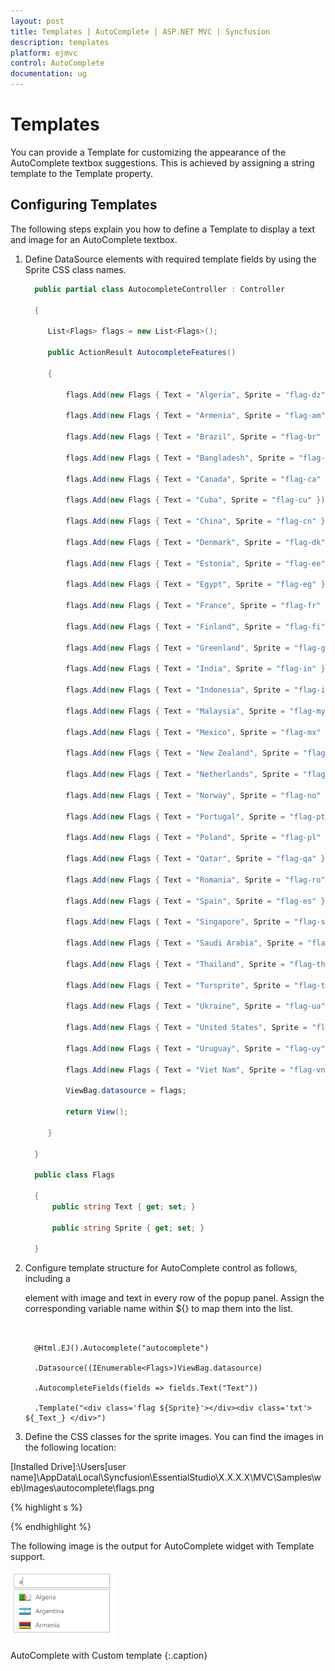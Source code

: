 ```yaml
---
layout: post
title: Templates | AutoComplete | ASP.NET MVC | Syncfusion
description: templates
platform: ejmvc
control: AutoComplete
documentation: ug
---
```


# Templates

You can provide a Template for customizing the appearance of the AutoComplete textbox suggestions. This is achieved by assigning a string template to the Template property.

## Configuring Templates

The following steps explain you how to define a Template to display a text and image for an AutoComplete textbox.


1. Define DataSource elements with required template fields by using the Sprite CSS class names.


   ~~~ csharp
     public partial class AutocompleteController : Controller

     {

        List<Flags> flags = new List<Flags>();

        public ActionResult AutocompleteFeatures()

        {

			flags.Add(new Flags { Text = "Algeria", Sprite = "flag-dz" });

			flags.Add(new Flags { Text = "Armenia", Sprite = "flag-am" });

			flags.Add(new Flags { Text = "Brazil", Sprite = "flag-br" });

			flags.Add(new Flags { Text = "Bangladesh", Sprite = "flag-bd" });

			flags.Add(new Flags { Text = "Canada", Sprite = "flag-ca" });

			flags.Add(new Flags { Text = "Cuba", Sprite = "flag-cu" });

			flags.Add(new Flags { Text = "China", Sprite = "flag-cn" });

			flags.Add(new Flags { Text = "Denmark", Sprite = "flag-dk" });

			flags.Add(new Flags { Text = "Estonia", Sprite = "flag-ee" });

			flags.Add(new Flags { Text = "Egypt", Sprite = "flag-eg" });

			flags.Add(new Flags { Text = "France", Sprite = "flag-fr" });

			flags.Add(new Flags { Text = "Finland", Sprite = "flag-fi" });

			flags.Add(new Flags { Text = "Greenland", Sprite = "flag-gl" });

			flags.Add(new Flags { Text = "India", Sprite = "flag-in" });

			flags.Add(new Flags { Text = "Indonesia", Sprite = "flag-id" });

			flags.Add(new Flags { Text = "Malaysia", Sprite = "flag-my" });

			flags.Add(new Flags { Text = "Mexico", Sprite = "flag-mx" });

			flags.Add(new Flags { Text = "New Zealand", Sprite = "flag-nz" });

			flags.Add(new Flags { Text = "Netherlands", Sprite = "flag-nl" });

			flags.Add(new Flags { Text = "Norway", Sprite = "flag-no" });

			flags.Add(new Flags { Text = "Portugal", Sprite = "flag-pt" });

			flags.Add(new Flags { Text = "Poland", Sprite = "flag-pl" });

			flags.Add(new Flags { Text = "Qatar", Sprite = "flag-qa" });

			flags.Add(new Flags { Text = "Romania", Sprite = "flag-ro" });

			flags.Add(new Flags { Text = "Spain", Sprite = "flag-es" });

			flags.Add(new Flags { Text = "Singapore", Sprite = "flag-sg" });

			flags.Add(new Flags { Text = "Saudi Arabia", Sprite = "flag-sa" });

			flags.Add(new Flags { Text = "Thailand", Sprite = "flag-th" });

			flags.Add(new Flags { Text = "Tursprite", Sprite = "flag-tr" });

			flags.Add(new Flags { Text = "Ukraine", Sprite = "flag-ua" });

			flags.Add(new Flags { Text = "United States", Sprite = "flag-us" });

			flags.Add(new Flags { Text = "Uruguay", Sprite = "flag-uy" });

			flags.Add(new Flags { Text = "Viet Nam", Sprite = "flag-vn" });

			ViewBag.datasource = flags;

			return View();

		} 

     }

     public class Flags

     {
		 public string Text { get; set; }

		 public string Sprite { get; set; }

     } 

   ~~~
   

2. Configure template structure for AutoComplete control as follows, including a <div> element with image and text in every row of the popup panel. Assign the corresponding variable name within ${<field name>} to map them into the list.


   ~~~ cshtml


     @Html.EJ().Autocomplete("autocomplete")

     .Datasource((IEnumerable<Flags>)ViewBag.datasource)

     .AutocompleteFields(fields => fields.Text("Text"))

     .Template("<div class='flag ${Sprite}'></div><div class='txt'> ${_Text_} </div>")

   ~~~
   

3. Define the CSS classes for the sprite images. You can find the images in the following location:

[Installed Drive]:\Users\[user name]\AppData\Local\Syncfusion\EssentialStudio\X.X.X.X\MVC\Samples\web\Images\autocomplete\flags.png

{% highlight s %}

<style type="text/s">

	/* Sprite s for country flags */

	.flag

	{

		background: url("Styles/flags.png") no-repeat;

		float: left;

		height: 15px;

		margin-right: 10px;

		margin-top: 3px;

		width: 25px;

	}

	.flag.flag-am {background-position: -25px 0}

	.flag.flag-ar {background-position: -50px 0}

	.flag.flag-bd {background-position: -75px 0}

	.flag.flag-br {background-position: -100px 0}

	.flag.flag-ca {background-position: -125px 0}

	.flag.flag-cn {background-position: 0 -15px}

	.flag.flag-cu {background-position: -25px -15px}

	.flag.flag-dk {background-position: -50px -15px}

	.flag.flag-dz {background-position: -75px -15px}

	.flag.flag-ee {background-position: -100px -15px}

	.flag.flag-eg {background-position: -125px -15px}

	.flag.flag-es {background-position: 0 -30px}

	.flag.flag-fi {background-position: -25px -30px}

	.flag.flag-fr {background-position: -50px -30px}

	.flag.flag-gl {background-position: -75px -30px}

	.flag.flag-id {background-position: -100px -30px}

	.flag.flag-in {background-position: -125px -30px}

	.flag.flag-mx {background-position: 0 -45px}

	.flag.flag-my {background-position: -25px -45px}

	.flag.flag-nl {background-position: -50px -45px}

	.flag.flag-no {background-position: -75px -45px}

	.flag.flag-nz {background-position: -100px -45px}

	.flag.flag-pl {background-position: -125px -45px}

	.flag.flag-pt {background-position: 0 -60px}

	.flag.flag-qa {background-position: -25px -60px}

	.flag.flag-ro {background-position: -50px -60px}

	.flag.flag-sa {background-position: -75px -60px}

	.flag.flag-sg {background-position: -100px -60px}

	.flag.flag-th {background-position: -125px -60px}

	.flag.flag-tr {background-position: 0 -75px}

	.flag.flag-ua {background-position: -25px -75px}

	.flag.flag-us {background-position: -50px -75px}

	.flag.flag-uy {background-position: -75px -75px}

	.flag.flag-vn {background-position: -100px -75px}

	.flag.flag-ye {background-position: -125px -75px}

	.txt {

		display: table-cell;

		height: 20px;

		vertical-align: middle;

	}  

</style>

{% endhighlight %}




The following image is the output for AutoComplete widget with Template support.



![](Templates_images/Templates_img1.png)

AutoComplete with Custom template
{:.caption}
